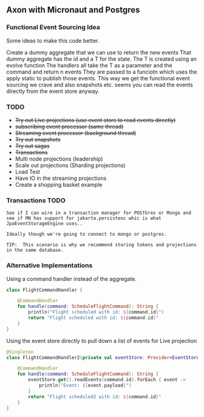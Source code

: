 ## Axon with Micronaut and Postgres

### Functional Event Sourcing Idea

Some ideas to make this code better.

Create a dummy aggregate that we can use to return the new events
That dummy aggregate has the id and a T for the state.
The T is created using an evolve function
The handlers all take the T as a parameter and the command and return n events
They are passed to a funciotn which uses the apply static to publish those events.
This way we get the functional event sourcing we crave and also snapshots etc.
seems you can read the events directly from the event store anyway.

### TODO

* ~~Try out Live projections (use event store to read events directly)~~
* ~~subscribing event processor (same thread)~~
* ~~Streaming event processor (background thread)~~
* ~~Try out snapshots~~
* ~~Try out sagas~~
* ~~Transactions~~
* Multi node projections (leadership)
* Scale out projections (Sharding projections)
* Load Test
* Have IO in the streaming projections
* Create a shopping basket example

### Transactions TODO

	See if I can wire in a transaction manager for POSTGres or Mongo and see if MN has support for jakarta.persistenc whic is what JpaEventStorageEngine uses..

	Ideally though we're going to connect to mongo or postgres.

	TIP:  This scenario is why we recommend storing tokens and projections in the same database.

### Alternative Implementations

Using a command handler instead of the aggregate.

```kotlin
class FlightCommandHandler {

	@CommandHandler
	fun handle(command: ScheduleFlightCommand): String {
		println("Flight scheduled with id: ${command.id}")
		return "Flight scheduled with id: ${command.id}"
	}
}
```

Using the event store directly to pull down a list of events for Live projection

```kotlin
@Singleton
class FlightCommandHandler2(private val eventStore: Provider<EventStore>) {

	@CommandHandler
	fun handle(command: ScheduleFlightCommand): String {
		eventStore.get().readEvents(command.id).forEach { event ->
			println("Event: ${event.payload}")
		}
		return "Flight scheduled2 with id: ${command.id}"
	}
}
```
